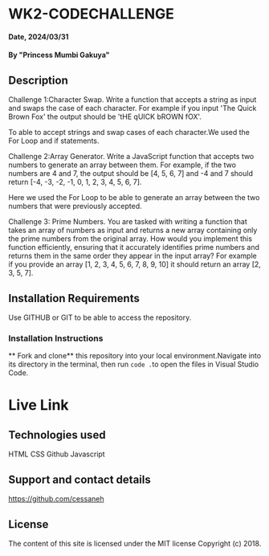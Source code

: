 # WK2-CODECHALLENGE

#### Date, 2024/03/31

#### By "Princess Mumbi Gakuya"

## Description

Challenge 1:Character Swap.
Write a function that accepts a string as input and swaps the case of each character. For example if you input 'The Quick Brown Fox' the output should be 'tHE qUICK bROWN fOX'.

To able to accept strings and swap cases of each character.We used the For Loop and if statements. 

Challenge 2:Array Generator.
Write a JavaScript function that accepts two numbers to generate an array between them. For example, if the two numbers are 4 and 7, the output should be [4, 5, 6, 7] and -4 and 7 should return [-4, -3, -2, -1, 0, 1, 2, 3, 4, 5, 6, 7].

Here we used the For Loop to be able to generate an array between the two numbers that were previously accepted.

Challenge 3: Prime Numbers.
You are tasked with writing a function that takes an array of numbers as input and returns a new array containing only the prime numbers from the original array. How would you implement this function efficiently, ensuring that it accurately identifies prime numbers and returns them in the same order they appear in the input array? For example if you provide an array [1, 2, 3, 4, 5, 6, 7, 8, 9, 10] it should return an array [2, 3, 5, 7].


## Installation Requirements
Use GITHUB or GIT to be able to access the repository.

### Installation Instructions
** Fork and clone** this repository into your local environment.Navigate into its directory in the terminal, then run `code .`to open the files in Visual Studio Code.

# Live Link


## Technologies used
HTML
CSS
Github
Javascript

## Support and contact details
https://github.com/cessaneh

## License
The content of this site is licensed under the MIT license Copyright (c) 2018.
